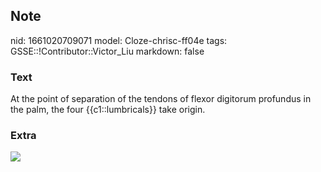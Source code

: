 ## Note
nid: 1661020709071
model: Cloze-chrisc-ff04e
tags: GSSE::!Contributor::Victor_Liu
markdown: false

### Text
At the point of separation of the tendons of flexor digitorum profundus in the palm, the four {{c1::lumbricals}} take origin.

### Extra
<img src="Lumbricales_(hand).png">
